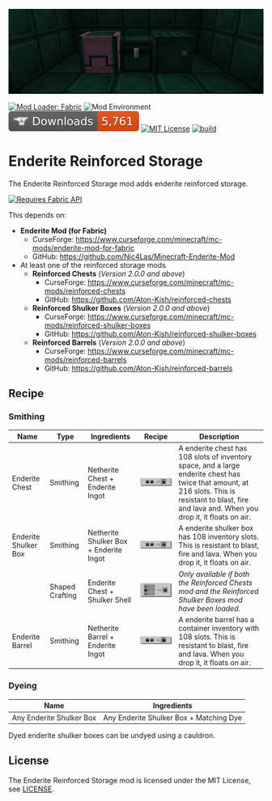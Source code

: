![Reinforced Barrels](./images/header.png)

[![Mod Loader: Fabric](https://img.shields.io/static/v1?label=modloader&message=fabric&color=brightgreen)](https://www.curseforge.com/minecraft/mc-mods/fabric-api)
![Mod Environment](https://img.shields.io/static/v1?label=environment&message=client%2Fserver&color=yellow)
[![Downloads](https://raw.githubusercontent.com/Aton-Kish/mcmod-stats/main/enderite-reinforced-storage/downloads.svg)](https://www.curseforge.com/minecraft/mc-mods/enderite-reinforced-storage)
[![MIT License](https://img.shields.io/static/v1?label=licence&message=MIT&color=blue)](./LICENSE)
[![build](https://github.com/Aton-Kish/enderite-reinforced-storage/actions/workflows/build.yml/badge.svg?branch=1.18)](https://github.com/Aton-Kish/enderite-reinforced-storage/actions/workflows/build.yml?query=branch:1.18)

# Enderite Reinforced Storage

The Enderite Reinforced Storage mod adds enderite reinforced storage.

[<img alt="Requires Fabric API" src="https://i.imgur.com/Ol1Tcf8.png" width="128"/>](https://www.curseforge.com/minecraft/mc-mods/fabric-api)

This depends on:

- **Enderite Mod (for Fabric)**
  - CurseForge: <https://www.curseforge.com/minecraft/mc-mods/enderite-mod-for-fabric>
  - GitHub: <https://github.com/Nic4Las/Minecraft-Enderite-Mod>
- At least one of the reinforced storage mods
  - **Reinforced Chests** (*Version 2.0.0 and above*)
    - CurseForge: <https://www.curseforge.com/minecraft/mc-mods/reinforced-chests>
    - GitHub: <https://github.com/Aton-Kish/reinforced-chests>
  - **Reinforced Shulker Boxes** (*Version 2.0.0 and above*)
    - CurseForge: <https://www.curseforge.com/minecraft/mc-mods/reinforced-shulker-boxes>
    - GitHub: <https://github.com/Aton-Kish/reinforced-shulker-boxes>
  - **Reinforced Barrels** (*Version 2.0.0 and above*)
    - CurseForge: <https://www.curseforge.com/minecraft/mc-mods/reinforced-barrels>
    - GitHub: <https://github.com/Aton-Kish/reinforced-barrels>

## Recipe

### Smithing

| Name                 | Type            | Ingredients                            | Recipe                                                                                                                    | Description                                                                                                                                                                                           |
| -------------------- | --------------- | -------------------------------------- | ------------------------------------------------------------------------------------------------------------------------- | ----------------------------------------------------------------------------------------------------------------------------------------------------------------------------------------------------- |
| Enderite Chest       | Smithing        | Netherite Chest + Enderite Ingot       | <img alt="Enderite Chest Recipe" src="./images/recipes/enderite_chest_smithing.png" width="256" />                        | A enderite chest has 108 slots of inventory space, and a large enderite chest has twice that amount, at 216 slots. This is resistant to blast, fire and lava and. When you drop it, it floats on air. |
| Enderite Shulker Box | Smithing        | Netherite Shulker Box + Enderite Ingot | <img alt="Enderite Shulker Box Recipe" src="./images/recipes/enderite_shulker_box_smithing.png" width="256" />            | A enderite shulker box has 108 inventory slots. This is resistant to blast, fire and lava. When you drop it, it floats on air.                                                                        |
|                      | Shaped Crafting | Enderite Chest + Shulker Shell         | <img alt="Enderite Shulker Box Recipe" src="./images/recipes/enderite_shulker_box_from_enderite_chest.png" width="256" /> | _Only available if both the Reinforced Chests mod and the Reinforced Shulker Boxes mod have been loaded._                                                                                             |
| Enderite Barrel      | Smithing        | Netherite Barrel + Enderite Ingot      | <img alt="Enderite Barrel Recipe" src="./images/recipes/enderite_barrel_smithing.png" width="256" />                      | A enderite barrel has a container inventory with 108 slots. This is resistant to blast, fire and lava. When you drop it, it floats on air.                                                            |

### Dyeing

| Name                     | Ingredients                             |
| ------------------------ | --------------------------------------- |
| Any Enderite Shulker Box | Any Enderite Shulker Box + Matching Dye |

Dyed enderite shulker boxes can be undyed using a cauldron.

## License

The Enderite Reinforced Storage mod is licensed under the MIT License, see [LICENSE](./LICENSE).
